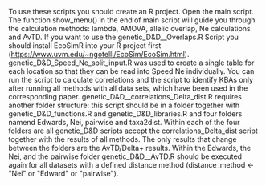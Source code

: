 To use these scripts you should create an R project. 
Open the main script. 
The function show_menu() in the end of main script will guide you through the calculation methods: lambda, AMOVA, allelic overlap, Ne calculations and AvTD. If you want to use the genetic_D&D__Overlaps.R Script you should install EcoSimR into your R project first (https://www.uvm.edu/~ngotelli/EcoSim/EcoSim.html). genetic_D&D_Speed_Ne_split_input.R was used to create a single table for each location so that they can be read into Speed Ne individually. You can run the script to calculate correlations and the script to identify KBAs only after running all methods with all data sets, which have been used in the corresponding paper. genetic_D&D__correlations_Delta_dist.R requires another folder structure: this script should be in a folder together with genetic_D&D_functions.R and genetic_D&D_libraries.R and four folders namend Edwards, Nei, pairwise and taxa2dist. Within each of the four folders are all genetic_D&D scripts accept the correlations_Delta_dist script together with the results of all methods. The only results that change between the folders are the AvTD/Delta+ results. Within the Edwards, the Nei, and the pairwise folder genetic_D&D__AvTD.R should be executed again for all datasets with a defined distance method (distance_method <- "Nei" or "Edward" or "pairwise").
